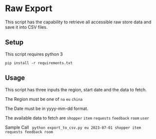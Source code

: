 # Raw Export
This script has the capability to retrieve all accessible raw store data and save it into CSV files.

## Setup
This script requires python 3

```pip install -r requirements.txt```

## Usage
This script has three inputs the region, start date and the data to fetch.

 
The Region must be one of `na` `eu` `china`

The Date must be in yyyy-mm-dd format.

The available data to fetch are `shopper` `item` `requests` `feedback` `room` `user`
 
Sample Call
``` python export_to_csv.py eu 2023-07-01 shopper item requests feedback room```